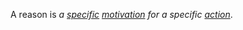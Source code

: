 A reason is *a [specific](https://github.com/gcassel/Modular-Organization-Terminology/blob/master/terms/specific.md) [motivation](https://github.com/gcassel/Modular-Organization-Terminology/blob/master/terms/motivate.md) for a specific [action](https://github.com/gcassel/Modular-Organization-Terminology/blob/master/terms/action.md)*.
